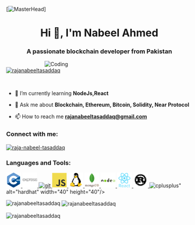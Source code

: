 [![MasterHead](https://super-news.info/it/wp-content/uploads/sites/9/2021/08/Blockchain-cose-come-funziona-e-quali-applicazioni.jpg)]
<h1 align="center">Hi 👋, I'm Nabeel Ahmed</h1>
<h3 align="center">A passionate blockchain developer from Pakistan</h3>

<img align="right" alt="Coding" width="400" src="https://cdn.dribbble.com/users/1774872/screenshots/5477893/tachyon-2-dr.gif">
<p align="left"> <a href="https://github.com/ryo-ma/github-profile-trophy"><img src="https://github-profile-trophy.vercel.app/?username=rajanabeeltasaddaq" alt="rajanabeeltasaddaq" /></a> </p>

<p align="left"> <a href="https://twitter.com/" target="blank"><img src="https://img.shields.io/twitter/follow/?logo=twitter&style=for-the-badge" alt="" /></a> </p>

- 🌱 I’m currently learning **NodeJs,React**

- 💬 Ask me about **Blockchain, Ethereum, Bitcoin, Solidity, Near Protocol**

- 📫 How to reach me **rajanabeeltasaddaq@gmail.com**

<h3 align="left">Connect with me:</h3>
<p align="left">
<a href="https://linkedin.com/in/raja-nabeel-tasaddaq" target="blank"><img align="center" src="https://raw.githubusercontent.com/rahuldkjain/github-profile-readme-generator/master/src/images/icons/Social/linked-in-alt.svg" alt="raja-nabeel-tasaddaq" height="30" width="40" /></a>
</p>

<h3 align="left">Languages and Tools:</h3>
<p align="left"> <a href="https://www.w3schools.com/cpp/" target="_blank" rel="noreferrer"> <img src="https://raw.githubusercontent.com/devicons/devicon/master/icons/cplusplus/cplusplus-original.svg" alt="cplusplus" width="40" height="40"/> </a> <a href="https://expressjs.com" target="_blank" rel="noreferrer"> <img src="https://raw.githubusercontent.com/devicons/devicon/master/icons/express/express-original-wordmark.svg" alt="express" width="40" height="40"/> </a> <a href="https://git-scm.com/" target="_blank" rel="noreferrer"> <img src="https://www.vectorlogo.zone/logos/git-scm/git-scm-icon.svg" alt="git" width="40" height="40"/> </a> <a href="https://developer.mozilla.org/en-US/docs/Web/JavaScript" target="_blank" rel="noreferrer"> <img src="https://raw.githubusercontent.com/devicons/devicon/master/icons/javascript/javascript-original.svg" alt="javascript" width="40" height="40"/> </a> <a href="https://www.linux.org/" target="_blank" rel="noreferrer"> <img src="https://raw.githubusercontent.com/devicons/devicon/master/icons/linux/linux-original.svg" alt="linux" width="40" height="40"/> </a> <a href="https://www.mongodb.com/" target="_blank" rel="noreferrer"> <img src="https://raw.githubusercontent.com/devicons/devicon/master/icons/mongodb/mongodb-original-wordmark.svg" alt="mongodb" width="40" height="40"/> </a> <a href="https://nodejs.org" target="_blank" rel="noreferrer"> <img src="https://raw.githubusercontent.com/devicons/devicon/master/icons/nodejs/nodejs-original-wordmark.svg" alt="nodejs" width="40" height="40"/> </a> <a href="https://reactjs.org/" target="_blank" rel="noreferrer"> <img src="https://raw.githubusercontent.com/devicons/devicon/master/icons/react/react-original-wordmark.svg" alt="react" width="40" height="40"/> </a> <a href="https://www.rust-lang.org" target="_blank" rel="noreferrer"> <img src="https://raw.githubusercontent.com/devicons/devicon/master/icons/rust/rust-plain.svg" alt="rust" width="40" height="40"/> </a><img src="<img src="https://raw.githubusercontent.com/devicons/devicon/master/icons/cplusplus/cplusplus-original.svg" alt="cplusplus" width="40" height="40"/>" alt="hardhat" width="40" height="40"/> </p>

<p><img align="left" src="https://github-readme-stats.vercel.app/api/top-langs?username=rajanabeeltasaddaq&show_icons=true&locale=en&layout=compact" alt="rajanabeeltasaddaq" /></p>

<p>&nbsp;<img align="center" src="https://github-readme-stats.vercel.app/api?username=rajanabeeltasaddaq&show_icons=true&locale=en" alt="rajanabeeltasaddaq" /></p>

<p><img align="center" src="https://github-readme-streak-stats.herokuapp.com/?user=rajanabeeltasaddaq&" alt="rajanabeeltasaddaq" /></p>
